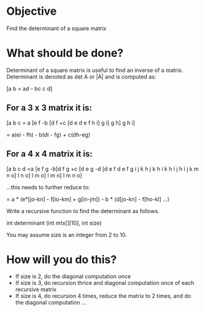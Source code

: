 # Objective
Find the determinant of a square matrix

# What should be done?
Determinant of a square matrix is useful to find an inverse of a matrix.
Determinant is denoted as det A or |A| and is computed as:

[a b      = ad - bc
 c d]

For a 3 x 3 matrix it is:
---

[a b c          = a [e f     -b [d f      +c [d e
 d e f               h i]        g i]         g h]
 g h i]

 = a(ei - fh) - b(di - fg) + c(dh-eg)

For a 4 x 4 matrix it is:
---

 [a b c d      =a [e f g     -b[d f g     +c [d e g     -d [d e f
  d e f g          i j k        h j k         h i k         h i j
  h i j k          m n o]       l n o]        l m o]        l m n]
  l m n o]

  ...this needs to further reduce to:

  = a * (e*[jo-kn] - f[io-km] + g[in-jm]) - b * (d[jo-kn] - f[ho-kl] ...)

Write a recursive function to find the determinant as follows.

int determinant (int mtx[][10], int size)

You may assume size is an integer from 2 to 10.

# How will you do this?

* If size is 2, do the diagonal computation once
* If size is 3, do recursion thrice and diagonal computation once of each recursive matrix
* If size is 4, do recursion 4 times, reduce the matrix to 2 times, and do the diagonal computation
...
